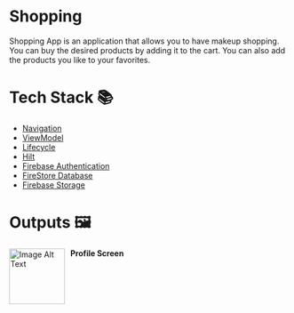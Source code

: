 # Shopping
Shopping App is an application that allows you to have makeup shopping. You can buy the desired products by adding it to the cart. You can also add the products you like to your favorites.
# Tech Stack 📚
- [Navigation](https://developer.android.com/guide/navigation)
- [ViewModel](https://developer.android.com/topic/libraries/architecture/viewmodel)
- [Lifecycle](https://developer.android.com/topic/libraries/architecture/lifecycle)
- [Hilt](https://developer.android.com/training/dependency-injection/hilt-android)
- [Firebase Authentication](https://firebase.google.com/docs/auth/android/start)
- [FireStore Database](https://firebase.google.com/docs/firestore/quickstart#android)
- [Firebase Storage](https://firebase.google.com/docs/storage/android/start)
# Outputs 🖼

<div>
  <img src="(https://github.com/rubabahajiyeva/Shopping/assets/114312929/4f402306-3218-4478-88f3-9eacdc354103" alt="Image Alt Text" width="100" style="float: left; margin-right: 10px;">
  <p><strong>Profile Screen</strong></p>
</div>


